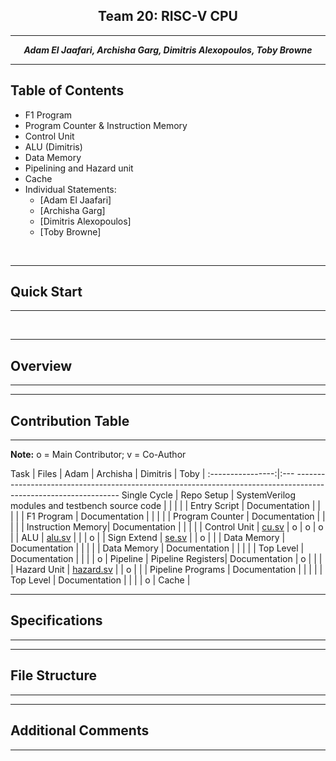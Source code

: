 <center>

## Team 20: RISC-V CPU

---

**_Adam El Jaafari, Archisha Garg, Dimitris Alexopoulos, Toby Browne_**

---

</center>

## Table of Contents

* F1 Program
* Program Counter & Instruction Memory
* Control Unit 
* ALU (Dimitris)
* Data Memory
* Pipelining and Hazard unit 
* Cache
* Individual Statements:
    * [Adam El Jaafari]
    * [Archisha Garg]
    * [Dimitris Alexopoulos]
    * [Toby Browne]
<br>

___

## Quick Start
___


<br>

___

## Overview
___


___

## Contribution Table
___

**Note:** o = Main Contributor; v = Co-Author

Task              | Files                                                                                  | Adam  | Archisha  | Dimitris  | Toby |
:----------------:|:--- ----------------------------------------------------------------------------------------------------------------
Single Cycle      | 
Repo Setup        | SystemVerilog modules and testbench source code                                        |       |           |           |      |
Entry Script      | Documentation                                                                          |       |           |           |      |
F1 Program        | Documentation                                                                          |       |           |           |      |
Program Counter   | Documentation                                                                          |       |           |           |      |
Instruction Memory| Documentation                                                                          |       |           |           |      |
Control Unit      | [cu.sv](https://github.com/TheRealGlumfish/Team20/blob/master/rtl/cu.sv)               |   o   |     o     |     o     |      |
ALU               | [alu.sv](https://github.com/TheRealGlumfish/Team20/blob/master/rtl/alu.sv)             |       |           |     o     |      |
Sign Extend       | [se.sv](https://github.com/TheRealGlumfish/Team20/blob/master/rtl/se.sv)               |       |     o     |           |      |
Data Memory       | Documentation                                                                          |       |           |           |      |
Data Memory       | Documentation                                                                          |       |           |           |      |
Top Level         | Documentation                                                                          |       |           |           |   o  |
Pipeline          | 
Pipeline Registers| Documentation                                                                          |   o   |           |           |      |
Hazard Unit       | [hazard.sv](https://github.com/TheRealGlumfish/Team20/blob/pipeline/rtl/hazard.sv)     |       |     o     |           |      |
Pipeline Programs | Documentation                                                                          |       |           |           |      |
Top Level         | Documentation                                                                          |       |           |           |   o  |
Cache             | 

___

## Specifications
___


___

## File Structure
___


___

## Additional Comments
___

